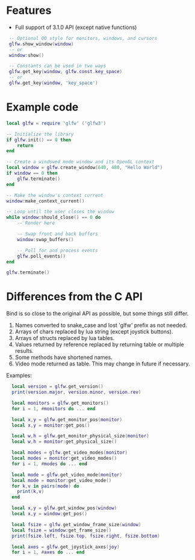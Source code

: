 # Features
 - Full support of 3.1.0 API (except native functions)
```lua
 -- Optional OO style for monitors, windows, and cursors
 glfw.show_window(window)
 -- or
 window:show()
```
```lua
 -- Constants can be used in two ways
 glfw.get_key(window, glfw.const.key_space)
 -- or
 glfw.get_key(window, 'key_space')
```

# Example code
```lua
local glfw = require 'glfw' ('glfw3')

-- Initialize the library
if glfw.init() == 0 then
	return
end

-- Create a windowed mode window and its OpenGL context
local window = glfw.create_window(640, 480, "Hello World")
if window == 0 then
	glfw.terminate()
end

-- Make the window's context current
window:make_context_current()

-- Loop until the user closes the window
while window:should_close() == 0 do
	-- Render here

	-- Swap front and back buffers
	window:swap_buffers()

	-- Poll for and process events
	glfw.poll_events()
end

glfw.terminate()
```

# Differences from the C API
Bind is so close to the original API as possible, but some things still differ.
 1. Names converted to snake_case and lost 'glfw' prefix as not needed.
 2. Arrays of chars replaced by lua string (except joystick buttons).
 3. Arrays of structs replaced by lua tables.
 4. Values returned by reference replaced by returning table or multiple results.
 5. Some methods have shortened names.
 6. Video mode returned as table. This may change in future if necessary.

Examples:
```lua
  local version = glfw.get_version()
  print(version.major, version.minor, version.rev)

  local monitors = glfw.get_monitors()
  for i = 1, #monitors do ... end

  local x,y = glfw.get_monitor_pos(monitor)
  local x,y = monitor:get_pos()

  local w,h = glfw.get_monitor_physical_size(monitor)
  local w,h = monitor:get_physical_size()

  local modes = glfw.get_video_modes(monitor)
  local modes = monitor:get_video_modes()
  for i = 1, #modes do ... end

  local mode = glfw.get_video_mode(monitor)
  local mode = monitor:get_video_mode()
  for k,v in pairs(mode) do
    print(k,v)
  end

  local x,y = glfw.get_window_pos(window)
  local x,y = window:get_pos()

  local fsize = glfw.get_window_frame_size(window)
  local fsize = window:get_frame_size()
  print(fsize.left, fsize.top, fsize.right, fsize.bottom)

  local axes = glfw.get_joystick_axes(joy)
  for i = 1, #axes do ... end

```
